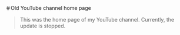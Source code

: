 ＃Old YouTube channel home page
>This was the home page of my YouTube channel. Currently, the update is stopped.
